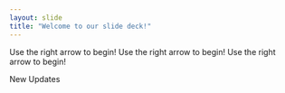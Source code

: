 ```yaml
---
layout: slide
title: "Welcome to our slide deck!"
---
```


Use the right arrow to begin!
Use the right arrow to begin!
Use the right arrow to begin!

New Updates

